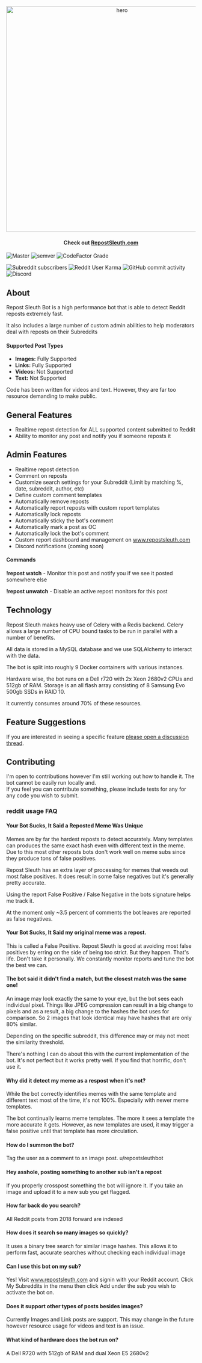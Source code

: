 
<div align="center">
	<img width="600" height="auto" src="hero.png" alt="hero">
	<br>
	<h4>
		Check out <a href="https://repostsleuth.com">RepostSleuth.com</a> 
	</h4>
</div>

![Master](https://github.com/barrycarey/RedditRepostSleuth/workflows/Tests/badge.svg)
![semver](https://img.shields.io/badge/semver-1.0.3-blue)
![CodeFactor Grade](https://img.shields.io/codefactor/grade/github/barrycarey/RedditRepostSleuth/master)

![Subreddit subscribers](https://img.shields.io/reddit/subreddit-subscribers/repostsleuthbot?style=social)
![Reddit User Karma](https://img.shields.io/reddit/user-karma/comment/repostsleuthbot?style=social)
![GitHub commit activity](https://img.shields.io/github/commit-activity/m/barrycarey/redditrepostsleuth)
![Discord](https://img.shields.io/discord/636038154951852042?style=plastic)

## About
Repost Sleuth Bot is a high performance bot that is able to detect Reddit reposts extremely fast.  

It also includes a large number of custom admin abilities to help moderators deal with reposts on their Subreddits

#### Supported Post Types

- **Images:** Fully Supported
- **Links:** Fully Supported 
- **Videos:** Not Supported
- **Text:** Not Supported

Code has been written for videos and text.  However, they are far too resource demanding to make public. 


## General Features
- Realtime repost detection for ALL supported content submitted to Reddit
- Ability to monitor any post and notify you if someone reposts it 

## Admin Features
- Realtime repost detection
- Comment on reposts
- Customize search settings for your Subreddit (Limit by matching %, date, subreddit, author, etc)
- Define custom comment templates
- Automatically remove reposts
- Automatically report reposts with custom report templates
- Automatically lock reposts 
- Automatically sticky the bot's comment
- Automatically mark a post as OC
- Automatically lock the bot's comment
- Custom report dashboard and management on www.repostsleuth.com
- Discord notifications (coming soon)

#### Commands

**!repost watch** - Monitor this post and notify you if we see it posted somewhere else

**!repost unwatch** - Disable an active repost monitors for this post

## Technology

Repost Sleuth makes heavy use of Celery with a Redis backend.  Celery allows a large number of CPU bound tasks to be run in parallel with a number of benefits.  

All data is stored in a MySQL database and we use SQLAlchemy to interact with the data.

The bot is split into roughly 9 Docker containers with various instances. 

Hardware wise, the bot runs on a Dell r720 with 2x Xeon 2680v2 CPUs and 512gb of RAM. Storage is an all flash array consisting of 8 Samsung Evo 500gb SSDs in RAID 10.

It currently consumes around 70% of these resources. 

## Feature Suggestions
If you are interested in seeing a specific feature [please open a discussion thread](https://github.com/barrycarey/RedditRepostSleuth/discussions).

## Contributing 

I'm open to contributions however I'm still working out how to handle it.  The bot cannot be easily run locally and.  
If you feel you can contribute something, please include tests for any for any code you wish to submit. 


### reddit usage FAQ

#### Your Bot Sucks, It Said a Reposted Meme Was Unique
Memes are by far the hardest reposts to detect accurately. Many templates can produces the same exact hash even with different text in the meme. Due to this most other reposts bots don't work well on meme subs since they produce tons of false positives.

Repost Sleuth has an extra layer of processing for memes that weeds out most false positives. It does result in some false negatives but it's generally pretty accurate.

Using the report False Positive / False Negative in the bots signature helps me track it.

At the moment only ~3.5 percent of comments the bot leaves are reported as false negatives.

#### Your Bot Sucks, It Said my original meme was a repost. 
This is called a False Positive.  Repost Sleuth is good at avoiding most false positives by erring on the side of being too strict.  But they happen.  That's life.  Don't take it personally. We constantly monitor reports and tune the bot the best we can. 

#### The bot said it didn't find a match, but the closest match was the same one!
An image may look exactly the same to your eye, but the bot sees each individual pixel. Things like JPEG compression can result in a big change to pixels and as a result, a big change to the hashes the bot uses for comparison. So 2 images that look identical may have hashes that are only 80% similar. 

Depending on the specific subreddit, this difference may or may not meet the similarity threshold. 

There's nothing I can do about this with the current implementation of the bot. It's not perfect but it works pretty well.  If you find that horrific, don't use it. 

#### Why did it detect my meme as a respost when it's not?
While the bot correctly identifies memes with the same template and different text most of the time, it's not 100%.  Especially with newer meme templates. 

The bot continually learns meme templates.  The more it sees a template the more accurate it gets.  However, as new templates are used, it may trigger a false positive until that template has more circulation. 

#### How do I summon the bot?
Tag the user as a comment to an image post.  u/repostsleuthbot

#### Hey asshole, posting something to another sub isn't a repost
If you properly crosspost something the bot will ignore it. If you take an image and upload it to a new sub you get flagged.

#### How far back do you search?
All Reddit posts from 2018 forward are indexed

#### How does it search so many images so quickly?
It uses a binary tree search for similar image hashes.  This allows it to perform fast, accurate searches without checking each individual image

#### Can I use this bot on my sub?
Yes! Visit www.repostsleuth.com and signin with your Reddit account.  Click My Subreddits in the menu then click Add under the sub you wish to activate the bot on. 

#### Does it support other types of posts besides images?
Currently Images and Link posts are support.  This may change in the future however resource usage for videos and text is an issue. 

#### What kind of hardware does the bot run on? 
A Dell R720 with 512gb of RAM and dual Xeon E5 2680v2
